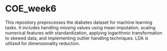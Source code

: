 # COE_week6
This repository preprocesses the diabetes dataset for machine learning tasks. It includes handling missing values using mean imputation, scaling numerical features with standardization, applying logarithmic transformation to skewed data, and implementing outlier handling techniques. LDA is utilized for dimensionality reduction.
